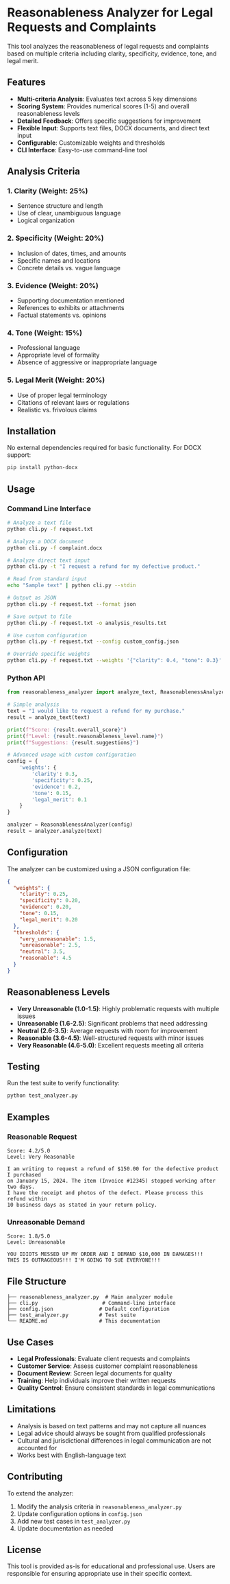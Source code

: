# Reasonableness Analyzer for Legal Requests and Complaints

This tool analyzes the reasonableness of legal requests and complaints based on multiple criteria including clarity, specificity, evidence, tone, and legal merit.

## Features

- **Multi-criteria Analysis**: Evaluates text across 5 key dimensions
- **Scoring System**: Provides numerical scores (1-5) and overall reasonableness levels
- **Detailed Feedback**: Offers specific suggestions for improvement
- **Flexible Input**: Supports text files, DOCX documents, and direct text input
- **Configurable**: Customizable weights and thresholds
- **CLI Interface**: Easy-to-use command-line tool

## Analysis Criteria

### 1. Clarity (Weight: 25%)
- Sentence structure and length
- Use of clear, unambiguous language
- Logical organization

### 2. Specificity (Weight: 20%)
- Inclusion of dates, times, and amounts
- Specific names and locations
- Concrete details vs. vague language

### 3. Evidence (Weight: 20%)
- Supporting documentation mentioned
- References to exhibits or attachments
- Factual statements vs. opinions

### 4. Tone (Weight: 15%)
- Professional language
- Appropriate level of formality
- Absence of aggressive or inappropriate language

### 5. Legal Merit (Weight: 20%)
- Use of proper legal terminology
- Citations of relevant laws or regulations
- Realistic vs. frivolous claims

## Installation

No external dependencies required for basic functionality. For DOCX support:

```bash
pip install python-docx
```

## Usage

### Command Line Interface

```bash
# Analyze a text file
python cli.py -f request.txt

# Analyze a DOCX document
python cli.py -f complaint.docx

# Analyze direct text input
python cli.py -t "I request a refund for my defective product."

# Read from standard input
echo "Sample text" | python cli.py --stdin

# Output as JSON
python cli.py -f request.txt --format json

# Save output to file
python cli.py -f request.txt -o analysis_results.txt

# Use custom configuration
python cli.py -f request.txt --config custom_config.json

# Override specific weights
python cli.py -f request.txt --weights '{"clarity": 0.4, "tone": 0.3}'
```

### Python API

```python
from reasonableness_analyzer import analyze_text, ReasonablenessAnalyzer

# Simple analysis
text = "I would like to request a refund for my purchase."
result = analyze_text(text)

print(f"Score: {result.overall_score}")
print(f"Level: {result.reasonableness_level.name}")
print(f"Suggestions: {result.suggestions}")

# Advanced usage with custom configuration
config = {
    'weights': {
        'clarity': 0.3,
        'specificity': 0.25,
        'evidence': 0.2,
        'tone': 0.15,
        'legal_merit': 0.1
    }
}

analyzer = ReasonablenessAnalyzer(config)
result = analyzer.analyze(text)
```

## Configuration

The analyzer can be customized using a JSON configuration file:

```json
{
  "weights": {
    "clarity": 0.25,
    "specificity": 0.20,
    "evidence": 0.20,
    "tone": 0.15,
    "legal_merit": 0.20
  },
  "thresholds": {
    "very_unreasonable": 1.5,
    "unreasonable": 2.5,
    "neutral": 3.5,
    "reasonable": 4.5
  }
}
```

## Reasonableness Levels

- **Very Unreasonable (1.0-1.5)**: Highly problematic requests with multiple issues
- **Unreasonable (1.6-2.5)**: Significant problems that need addressing
- **Neutral (2.6-3.5)**: Average requests with room for improvement
- **Reasonable (3.6-4.5)**: Well-structured requests with minor issues
- **Very Reasonable (4.6-5.0)**: Excellent requests meeting all criteria

## Testing

Run the test suite to verify functionality:

```bash
python test_analyzer.py
```

## Examples

### Reasonable Request
```
Score: 4.2/5.0
Level: Very Reasonable

I am writing to request a refund of $150.00 for the defective product I purchased
on January 15, 2024. The item (Invoice #12345) stopped working after two days.
I have the receipt and photos of the defect. Please process this refund within
10 business days as stated in your return policy.
```

### Unreasonable Demand
```
Score: 1.8/5.0
Level: Unreasonable

YOU IDIOTS MESSED UP MY ORDER AND I DEMAND $10,000 IN DAMAGES!!!
THIS IS OUTRAGEOUS!!! I'M GOING TO SUE EVERYONE!!!
```

## File Structure

```
├── reasonableness_analyzer.py  # Main analyzer module
├── cli.py                     # Command-line interface
├── config.json               # Default configuration
├── test_analyzer.py          # Test suite
└── README.md                 # This documentation
```

## Use Cases

- **Legal Professionals**: Evaluate client requests and complaints
- **Customer Service**: Assess customer complaint reasonableness
- **Document Review**: Screen legal documents for quality
- **Training**: Help individuals improve their written requests
- **Quality Control**: Ensure consistent standards in legal communications

## Limitations

- Analysis is based on text patterns and may not capture all nuances
- Legal advice should always be sought from qualified professionals
- Cultural and jurisdictional differences in legal communication are not accounted for
- Works best with English-language text

## Contributing

To extend the analyzer:

1. Modify the analysis criteria in `reasonableness_analyzer.py`
2. Update configuration options in `config.json`
3. Add new test cases in `test_analyzer.py`
4. Update documentation as needed

## License

This tool is provided as-is for educational and professional use. Users are responsible for ensuring appropriate use in their specific context.